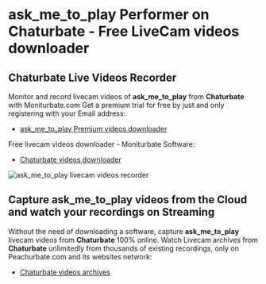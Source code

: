 # ask_me_to_play Performer on Chaturbate - Free LiveCam videos downloader

## Chaturbate Live Videos Recorder

Monitor and record livecam videos of **ask_me_to_play** from **Chaturbate** with Moniturbate.com
Get a premium trial for free by just and only registering with your Email address:
* [ask_me_to_play Premium videos downloader](https://moniturbate.com/request-demo-licence-key.html)

Free livecam videos downloader - Moniturbate Software:
* [Chaturbate videos downloader](https://moniturbate.com/moniturbate-download-software.html)

![ask_me_to_play livecam videos recorder](https://peachurnet.com/templates/moniturbate-software.png)


## Capture ask_me_to_play videos from the Cloud and watch your recordings on Streaming

Without the need of downloading a software, capture **ask_me_to_play** livecam videos from **Chaturbate** 100% online.
Watch Livecam archives from **Chaturbate** unlimitedly from thousands of existing recordings, only on Peachurbate.com and its websites network:
* [Chaturbate videos archives](https://peachurnet.com/)